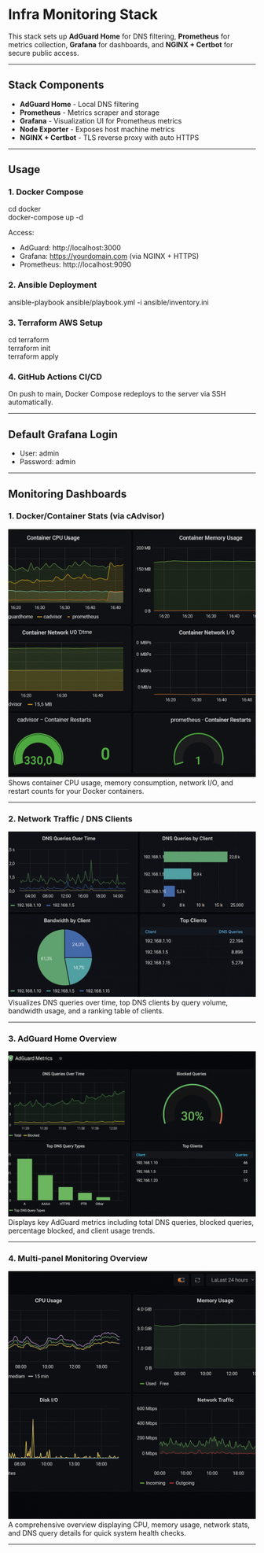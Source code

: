 # Infra Monitoring Stack

This stack sets up **AdGuard Home** for DNS filtering, **Prometheus** for metrics collection, **Grafana** for dashboards, and **NGINX + Certbot** for secure public access.

---

## Stack Components

- **AdGuard Home** - Local DNS filtering  
- **Prometheus** - Metrics scraper and storage  
- **Grafana** - Visualization UI for Prometheus metrics  
- **Node Exporter** - Exposes host machine metrics  
- **NGINX + Certbot** - TLS reverse proxy with auto HTTPS  

---

## Usage

### 1. Docker Compose

cd docker  
docker-compose up -d

Access:  
- AdGuard: http://localhost:3000  
- Grafana: https://yourdomain.com (via NGINX + HTTPS)  
- Prometheus: http://localhost:9090

### 2. Ansible Deployment

ansible-playbook ansible/playbook.yml -i ansible/inventory.ini

### 3. Terraform AWS Setup

cd terraform  
terraform init  
terraform apply

### 4. GitHub Actions CI/CD

On push to main, Docker Compose redeploys to the server via SSH automatically.

---

## Default Grafana Login

- User: admin  
- Password: admin  

---

## Monitoring Dashboards

### 1. Docker/Container Stats (via cAdvisor)  
![Docker Container Stats](./images/cAdvisor_Docker_Stats_Dashboard.png)  
Shows container CPU usage, memory consumption, network I/O, and restart counts for your Docker containers.

---

### 2. Network Traffic / DNS Clients  
![Network Traffic DNS Clients](./images/Network_Traffic_DNS_Clients_Dashboard.png)  
Visualizes DNS queries over time, top DNS clients by query volume, bandwidth usage, and a ranking table of clients.

---

### 3. AdGuard Home Overview  
![AdGuard Home Dashboard](./images/AdGuard_Home_Dashboard.png)  
Displays key AdGuard metrics including total DNS queries, blocked queries, percentage blocked, and client usage trends.

---

### 4. Multi-panel Monitoring Overview  
![Multi-panel Grafana Dashboard](./images/Multi_panel_Grafana_Dashboard.png)  
A comprehensive overview displaying CPU, memory usage, network stats, and DNS query details for quick system health checks.

---
